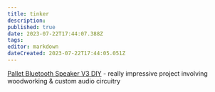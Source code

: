 ```yaml
---
title: tinker
description: 
published: true
date: 2023-07-22T17:44:07.388Z
tags: 
editor: markdown
dateCreated: 2023-07-22T17:44:05.051Z
---
```




[Pallet Bluetooth Speaker V3 DIY](https://www.youtube.com/watch?v=tU8lUlx3pPY) - really impressive project involving woodworking & custom audio circuitry